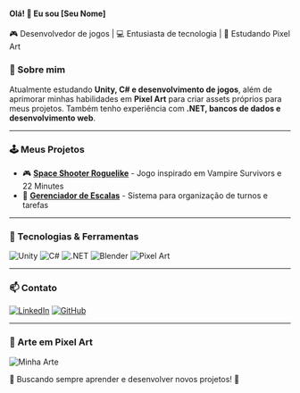 #### Olá! 👋 Eu sou [Seu Nome]
🎮 Desenvolvedor de jogos | 💻 Entusiasta de tecnologia | 🎨 Estudando Pixel Art  

### 🚀 Sobre mim
Atualmente estudando **Unity, C# e desenvolvimento de jogos**, além de aprimorar minhas habilidades em **Pixel Art** para criar assets próprios para meus projetos. Também tenho experiência com **.NET, bancos de dados e desenvolvimento web**.

---

### 🕹️ Meus Projetos
- 🎮 **[Space Shooter Roguelike](https://github.com/seu-usuario/projeto)** - Jogo inspirado em Vampire Survivors e 22 Minutes
- 🍕 **[Gerenciador de Escalas](https://github.com/seu-usuario/projeto2)** - Sistema para organização de turnos e tarefas

---

### 🔧 Tecnologias & Ferramentas
![Unity](https://img.shields.io/badge/Unity-100000?style=for-the-badge&logo=unity&logoColor=white)
![C#](https://img.shields.io/badge/C%23-239120?style=for-the-badge&logo=c-sharp&logoColor=white)
![.NET](https://img.shields.io/badge/.NET-512BD4?style=for-the-badge&logo=dotnet&logoColor=white)
![Blender](https://img.shields.io/badge/Blender-F5792A?style=for-the-badge&logo=blender&logoColor=white)
![Pixel Art](https://img.shields.io/badge/Pixel%20Art-FF5733?style=for-the-badge)

---

### 📫 Contato
[![LinkedIn](https://img.shields.io/badge/LinkedIn-blue?style=for-the-badge&logo=linkedin)](https://www.linkedin.com/in/seu-usuario/)
[![GitHub](https://img.shields.io/badge/GitHub-100000?style=for-the-badge&logo=github)](https://github.com/seu-usuario)

---

### 🎨 Arte em Pixel Art
![Minha Arte](https://raw.githubusercontent.com/seu-usuario/repo/imagem.png)

🔹 Buscando sempre aprender e desenvolver novos projetos! 🚀
